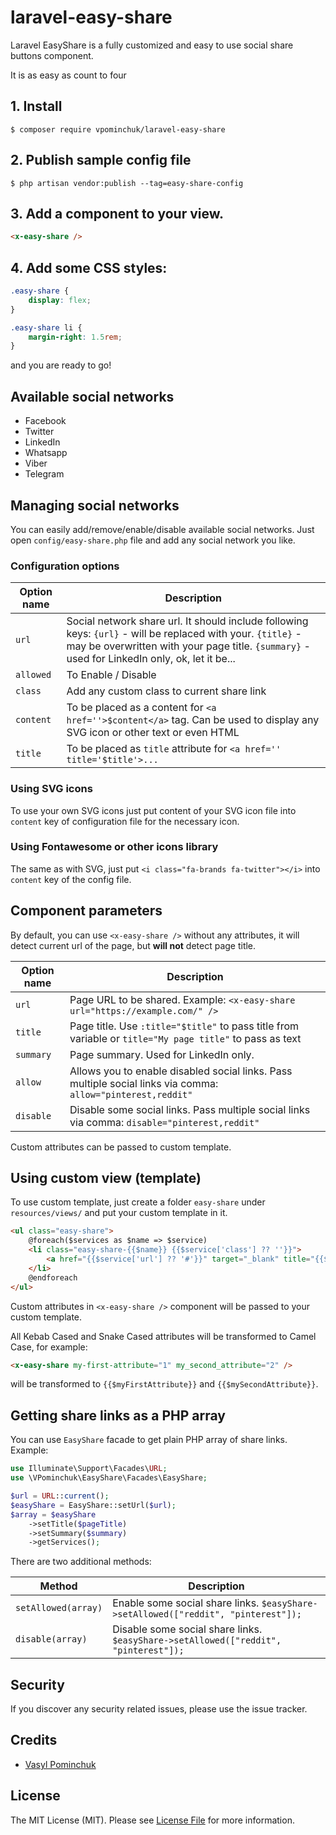 # laravel-easy-share
Laravel EasyShare is a fully customized and easy to use social share buttons component.

It is as easy as count to four

## 1. Install
```shell
$ composer require vpominchuk/laravel-easy-share
```

## 2. Publish sample config file
```shell
$ php artisan vendor:publish --tag=easy-share-config
```

## 3. Add a component to your view.
```html
<x-easy-share />
```

## 4. Add some CSS styles:
```css
.easy-share {
    display: flex;
}

.easy-share li {
    margin-right: 1.5rem;
}
```
and you are ready to go!

## Available social networks
* Facebook
* Twitter
* LinkedIn
* Whatsapp
* Viber
* Telegram

## Managing social networks

You can easily add/remove/enable/disable available social networks.
Just open `config/easy-share.php` file and add any social network you like.

### Configuration options

|Option name|Description|
|-----------|-----------|
| `url`     | Social network share url. It should include following keys: `{url}` - will be replaced with your. `{title}` - may be overwritten with your page title. `{summary}` - used for LinkedIn only, ok, let it be...|
| `allowed` | To Enable / Disable |
| `class`   | Add any custom class to current share link |
| `content` | To be placed as a content for `<a href=''>$content</a>` tag. Can be used to display any SVG icon or other text or even HTML |
| `title`   | To be placed as `title` attribute for `<a href='' title='$title'>...`|

### Using SVG icons

To use your own SVG icons just put content of your SVG icon file into `content` key of configuration file for the necessary icon.

### Using Fontawesome or other icons library

The same as with SVG, just put `<i class="fa-brands fa-twitter"></i>` into `content` key of the config file.

## Component parameters

By default, you can use `<x-easy-share />` without any attributes, it will detect current url of the page, but **will not** detect page title.

|Option name|Description|
|-----------|-----------|
| `url`     | Page URL to be shared. Example: `<x-easy-share url="https://example.com/" />`|
| `title`   | Page title. Use `:title="$title"` to pass title from variable or `title="My page title"` to pass as text |
| `summary` | Page summary. Used for LinkedIn only. |
| `allow`   | Allows you to enable disabled social links. Pass multiple social links via comma: `allow="pinterest,reddit"` |
| `disable` | Disable some social links. Pass multiple social links via comma: `disable="pinterest,reddit"` |

Custom attributes can be passed to custom template.

## Using custom view (template)

To use custom template, just create a folder `easy-share` under `resources/views/` and put your custom template in it.
```html
<ul class="easy-share">
    @foreach($services as $name => $service)
    <li class="easy-share-{{$name}} {{$service['class'] ?? ''}}">
        <a href="{{$service['url'] ?? '#'}}" target="_blank" title="{{$service['title']}}">{!! $service['content'] ?? '' !!}</a>
    </li>
    @endforeach
</ul>
```
Custom attributes in `<x-easy-share />` component will be passed to your custom template.

All Kebab Cased and Snake Cased attributes will be transformed to Camel Case, for example:

```html
<x-easy-share my-first-attribute="1" my_second_attribute="2" />
``` 
will be transformed to `{{$myFirstAttribute}}` and `{{$mySecondAttribute}}`.

## Getting share links as a PHP array

You can use `EasyShare` facade to get plain PHP array of share links. Example:
```php
use Illuminate\Support\Facades\URL;
use \VPominchuk\EasyShare\Facades\EasyShare;

$url = URL::current();
$easyShare = EasyShare::setUrl($url);
$array = $easyShare
    ->setTitle($pageTitle)
    ->setSummary($summary)
    ->getServices();
```

There are two additional methods:

| Method | Description |
|--------|-------------|
| `setAllowed(array)` | Enable some social share links. `$easyShare->setAllowed(["reddit", "pinterest"]);`|
| `disable(array)` | Disable some social share links. `$easyShare->setAllowed(["reddit", "pinterest"]);`|

## Security

If you discover any security related issues, please use the issue tracker.

## Credits

- [Vasyl Pominchuk](https://vpominchuk.com/)

## License

The MIT License (MIT). Please see [License File](LICENSE) for more information.
